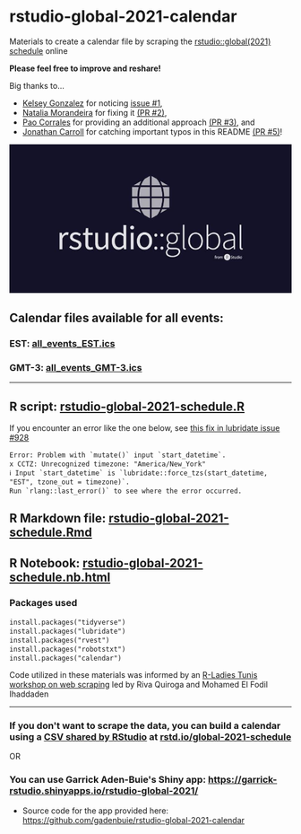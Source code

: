 # rstudio-global-2021-calendar
Materials to create a calendar file by scraping the [rstudio::global(2021) schedule](https://global.rstudio.com/student/all_events) online

**Please feel free to improve and reshare!**

Big thanks to...
- [Kelsey Gonzalez](https://twitter.com/KelseyEGonzalez) for noticing [issue #1](https://github.com/spcanelon/rstudio-global-2021-calendar/issues/1),
- [Natalia Morandeira](https://twitter.com/Nat_Mora_) for fixing it [(PR #2)](https://github.com/spcanelon/rstudio-global-2021-calendar/pull/2),
- [Pao Corrales](https://twitter.com/PaobCorrales) for providing an additional approach [(PR #3)](https://github.com/spcanelon/rstudio-global-2021-calendar/pull/3), and
- [Jonathan Carroll](https://twitter.com/carroll_jono) for catching important typos in this README [(PR #5)](https://github.com/spcanelon/rstudio-global-2021-calendar/pull/5)!

![RStudio Global Logo](rstudio-global-2021.jpg)

## Calendar files available for all events: 
### EST: [all_events_EST.ics](all_events_EST.ics)
### GMT-3: [all_events_GMT-3.ics](all_events_GMT-3.ics)

---

## R script: [rstudio-global-2021-schedule.R](rstudio-global-2021-schedule.R)

If you encounter an error like the one below, see [this fix in lubridate issue #928](https://github.com/tidyverse/lubridate/issues/928#issuecomment-720058799)
```
Error: Problem with `mutate()` input `start_datetime`.
x CCTZ: Unrecognized timezone: "America/New_York"
ℹ Input `start_datetime` is `lubridate::force_tzs(start_datetime, "EST", tzone_out = timezone)`.
Run `rlang::last_error()` to see where the error occurred.
```

## R Markdown file: [rstudio-global-2021-schedule.Rmd](rstudio-global-2021-schedule.Rmd)

## R Notebook: [rstudio-global-2021-schedule.nb.html](https://spcanelon.github.io/rstudio-global-2021-calendar/rstudio-global-2021-schedule.nb.html)

### Packages used

```
install.packages("tidyverse")
install.packages("lubridate")
install.packages("rvest")
install.packages("robotstxt")
install.packages("calendar")
```

Code utilized in these materials was informed by an [R-Ladies Tunis workshop on web scraping](https://twitter.com/spcanelon/status/1351346112024752129?s=20) led by Riva Quiroga and Mohamed El Fodil Ihaddaden

---

### If you don't want to scrape the data, you can build a calendar using a [CSV shared by RStudio](https://twitter.com/hadleywickham/status/1351298997483425792?s=20) at [rstd.io/global-2021-schedule](https://t.co/X6YxtHAWT5?amp=1)

OR

### You can use Garrick Aden-Buie's Shiny app: https://garrick-rstudio.shinyapps.io/rstudio-global-2021/
- Source code for the app provided here: https://github.com/gadenbuie/rstudio-global-2021-calendar
